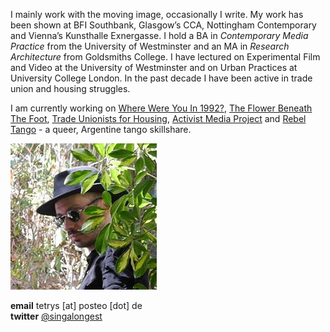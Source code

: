 I mainly work with the moving image, occasionally I write. My work has been shown at BFI Southbank, Glasgow’s CCA, Nottingham Contemporary and Vienna’s Kunsthalle Exnergasse. I hold a BA in _Contemporary Media Practice_ from the University of Westminster and an MA in _Research Architecture_ from Goldsmiths College. I have lectured on Experimental Film and Video at the University of Westminster and on Urban Practices at University College London. In the past decade I have been active in trade union and housing struggles. 

I am currently working on [Where Were You In 1992?](http://1992.maydayrooms.org/), [The Flower Beneath The Foot](https://theflowerbeneaththefoot.com/), [Trade Unionists for Housing](https://twitter.com/tuforhousing), [Activist Media Project](https://amp.0x2620.org/) and [Rebel Tango](http://thefieldnx.com/calendar/) - a queer, Argentine tango skillshare.
  
![](/images/rn.JPG) 

**email** tetrys [at] posteo [dot] de  
**twitter** [@singalongest](https://twitter.com/singalongest) 




     
      
       
        
         
         
